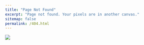 ```yaml
---
title: "Page Not Found"
excerpt: "Page not found. Your pixels are in another canvas."
sitemap: false
permalink: /404.html
---
```


![](https://encrypted-tbn0.gstatic.com/images?q=tbn:ANd9GcTlWhKg2ONgA_h3_2gLr4yKJevs2p1mON8x6w&s)